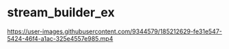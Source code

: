 # stream_builder_ex

https://user-images.githubusercontent.com/9344579/185212629-fe31e547-5424-46f4-a1ac-325e4557e985.mp4

